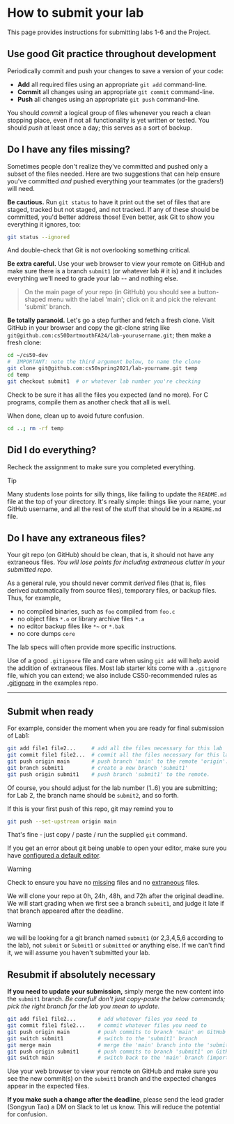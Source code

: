 # How to submit your lab

This page provides instructions for submitting labs 1-6 and the Project.

## Use good Git practice throughout development

Periodically commit and push your changes to save a version of your code:

* **Add** all required files using an appropriate `git add` command-line.
* **Commit** all changes using an appropriate `git commit` command-line.
* **Push** all changes using an appropriate `git push` command-line.

You should *commit* a logical group of files whenever you reach a clean stopping place, even if not all functionality is yet written or tested.
You should *push* at least once a day; this serves as a sort of backup.

## <a id="missing">Do I have any files missing?</a>

Sometimes people don't realize they've committed and pushed only a subset of the files needed.
Here are two suggestions that can help ensure you've committed *and* pushed everything your teammates (or the graders!) will need.

**Be cautious.**
Run `git status` to have it print out the set of files that are staged, tracked but not staged, and not tracked.
If any of these should be committed, you'd better address those!
Even better, ask Git to show you everything it ignores, too:

```bash
git status --ignored
```

And double-check that Git is not overlooking something critical.

**Be extra careful.**
Use your web browser to view your remote on GitHub and make sure there is a branch `submit1` (or whatever lab # it is) and it includes everything we'll need to grade your lab -- and nothing else.

> On the main page of your repo (in GitHub) you should see a button-shaped menu with the label 'main'; click on it and pick the relevant 'submit' branch.

**Be totally paranoid.**
Let's go a step further and fetch a fresh clone.
Visit GitHub in your browser and copy the git-clone string like `git@github.com:cs50DartmouthFA24/lab-yourusername.git`; then make a fresh clone:

```bash
cd ~/cs50-dev
#  IMPORTANT: note the third argument below, to name the clone
git clone git@github.com:cs50spring2021/lab-yourname.git temp
cd temp
git checkout submit1  # or whatever lab number you're checking
```

Check to be sure it has all the files you expected (and no more).
For C programs, compile them as another check that all is well.

When done, clean up to avoid future confusion.

```bash
cd ..; rm -rf temp
```

## Did I do everything?

Recheck the assignment to make sure you completed everything.

> [!TIP]
> Many students lose points for silly things, like failing to update the `README.md` file at the top of your directory.
> It's really simple: things like your name, your GitHub username, and all the rest of the stuff
> that should be in a `README.md` file.

## <a id="extra">Do I have any extraneous files?</a>

Your git repo (on GitHub) should be clean, that is, it should not have any extraneous files.
*You will lose points for including extraneous clutter in your submitted repo.*

As a general rule, you should never commit *derived* files (that is, files derived automatically from source files), temporary files, or backup files.
Thus, for example,

* no compiled binaries, such as `foo` compiled from `foo.c`
* no object files `*.o`  or library archive files `*.a`
* no editor backup files like `*~` or `*.bak`
* no core dumps `core`

The lab specs will often provide more specific instructions.

Use of a good `.gitignore` file and care when using `git add` will help avoid the addition of extraneous files.
Most lab starter kits come with a `.gitignore` file, which you can extend; we also include CS50-recommended rules as [.gitignore](https://github.com/CS50DartmouthSP25/examples/blob/main/.gitignore) in the examples repo.

---

## <a id="submit">Submit when ready</a>

For example, consider the moment when you are ready for final submission of Lab1:

```bash
git add file1 file2...     # add all the files necessary for this lab
git commit file1 file2...  # commit all the files necessary for this lab
git push origin main       # push branch 'main' to the remote 'origin'.
git branch submit1         # create a new branch 'submit1'
git push origin submit1    # push branch 'submit1' to the remote.
```

Of course, you should adjust for the lab number (1..6) you are submitting;
for Lab 2, the branch name should be `submit2`, and so forth.

If this is your first push of this repo, git may remind you to

```bash
git push --set-upstream origin main
```

That's fine - just copy / paste / run the supplied `git` command.

If you get an error about git being unable to open your editor, make sure you have [configured a default editor](https://github.com/CS50DartmouthSP25/home/blob/main/logistics/systems.md#set-editor).

> [!WARNING]
> Check to ensure you have no [missing](#missing) files and no [extraneous](#extra) files.

We will clone your repo at 0h, 24h, 48h, and 72h after the original deadline.
We will start grading when we first see a branch `submit1`, and judge it late if that branch appeared after the deadline.

> [!WARNING]
> we will be looking for a git branch named `submit1` (or 2,3,4,5,6 according to the lab), not `submit` or `Submit1` or `submitted` or anything else. If we can't find it, we will assume you haven't submitted your lab.

## <a id="resubmit">Resubmit if absolutely necessary</a>

**If you need to update your submission,** simply merge the new content into the `submit1` branch.
*Be careful! don't just copy-paste the below commands; pick the right branch for the lab you mean to update.*

```bash
git add file1 file2...       # add whatever files you need to 
git commit file1 file2...    # commit whatever files you need to
git push origin main         # push commits to branch 'main' on GitHub remote
git switch submit1           # switch to the 'submit1' branch
git merge main               # merge the 'main' branch into the 'submit1' branch
git push origin submit1      # push commits to branch 'submit1' on GitHub remote
git switch main              # switch back to the 'main' branch (important!)
```

Use your web browser to view your remote on GitHub and make sure you see the new commit(s) on the `submit1` branch and the expected changes appear in the expected files.

**If you make such a change after the deadline**, please send the lead grader (Songyun Tao) a DM on Slack to let us know.
This will reduce the potential for confusion.
